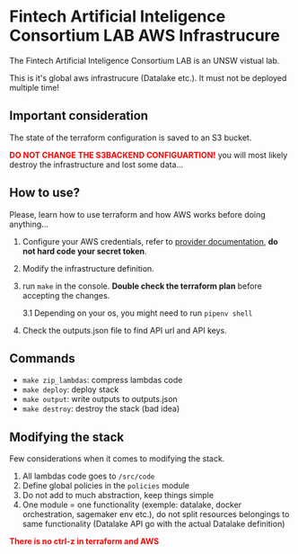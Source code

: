 # Fintech Artificial Inteligence Consortium LAB AWS Infrastrucure

The Fintech Artificial Inteligence Consortium LAB is an UNSW vistual lab.

This is it's global aws infrastrucure (Datalake etc.). It must not be deployed multiple time!

## Important consideration

The state of the terraform configuration is saved to an S3 bucket.

<span style="color:red">**DO NOT CHANGE THE S3BACKEND CONFIGUARTION!**</span>
you will most likely destroy the infrastructure and lost some data...

## How to use?

Please, learn how to use terraform and how AWS works before doing anything...

1. Configure your AWS credentials, refer to [provider documentation](https://registry.terraform.io/providers/hashicorp/aws/latest/docs#authentication-and-configuration), **do not hard code your secret token**.

2. Modify the infrastructure definition.

3. run `make` in the console. **Double check the terraform plan** before accepting the changes.

    3.1 Depending on your os, you might need to run `pipenv shell`

4. Check the outputs.json file to find API url and API keys.

## Commands

- `make zip_lambdas`: compress lambdas code
- `make deploy`: deploy stack
- `make output`: write outputs to outputs.json
- `make destroy`: destroy the stack (bad idea)

## Modifying the stack

Few considerations when it comes to modifying the stack.

1. All lambdas code goes to `/src/code`
2. Define global policies in the `policies` module
3. Do not add to much abstraction, keep things simple
4. One module = one functionality (exemple: datalake, docker orchestration, sagemaker env etc.), do not split resources belongings to same functionality (Datalake API go with the actual Datalake definition)


<span style="color:red">**There is no ctrl-z in terraform and AWS**</span>